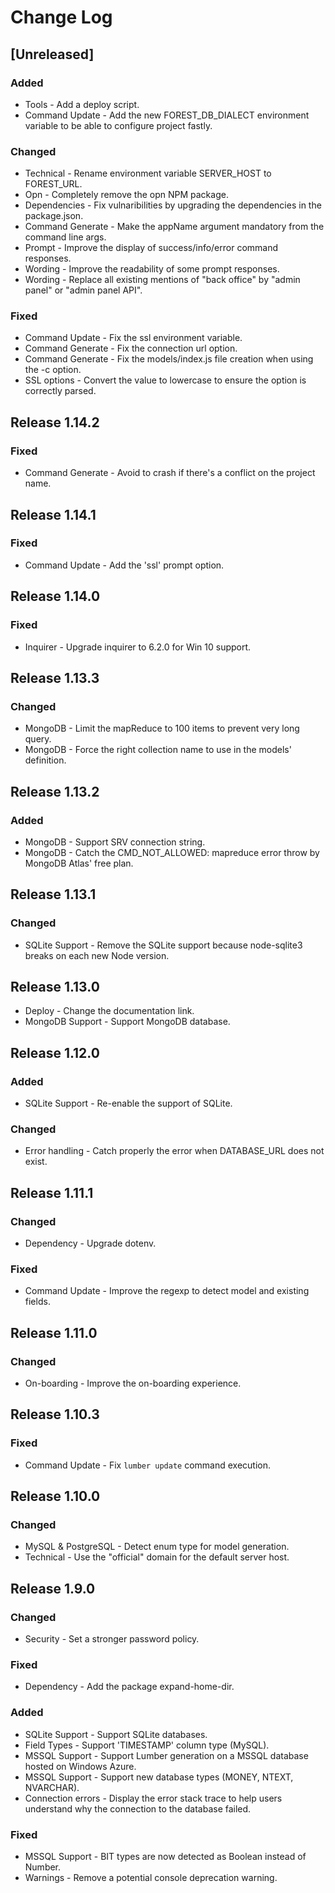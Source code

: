 # Change Log

## [Unreleased]
### Added
- Tools - Add a deploy script.
- Command Update - Add the new FOREST_DB_DIALECT environment variable to be able to configure project fastly.

### Changed
- Technical - Rename environment variable SERVER_HOST to FOREST_URL.
- Opn - Completely remove the opn NPM package.
- Dependencies - Fix vulnaribilities by upgrading the dependencies in the package.json.
- Command Generate - Make the appName argument mandatory from the command line args.
- Prompt - Improve the display of success/info/error command responses.
- Wording - Improve the readability of some prompt responses.
- Wording - Replace all existing mentions of "back office" by "admin panel" or "admin panel API".

### Fixed
- Command Update - Fix the ssl environment variable.
- Command Generate - Fix the connection url option.
- Command Generate - Fix the models/index.js file creation when using the -c option.
- SSL options - Convert the value to lowercase to ensure the option is correctly parsed.

## Release 1.14.2
### Fixed
- Command Generate - Avoid to crash if there's a conflict on the project name.

## Release 1.14.1
### Fixed
- Command Update - Add the 'ssl' prompt option.

## Release 1.14.0
### Fixed
- Inquirer - Upgrade inquirer to 6.2.0 for Win 10 support.

## Release 1.13.3
### Changed
- MongoDB - Limit the mapReduce to 100 items to prevent very long query.
- MongoDB - Force the right collection name to use in the models' definition.

## Release 1.13.2
### Added
- MongoDB - Support SRV connection string.
- MongoDB - Catch the CMD_NOT_ALLOWED: mapreduce error throw by MongoDB Atlas' free plan.

## Release 1.13.1
### Changed
- SQLite Support - Remove the SQLite support because node-sqlite3 breaks on each new Node version.

## Release 1.13.0
- Deploy - Change the documentation link.
- MongoDB Support - Support MongoDB database.

## Release 1.12.0
### Added
- SQLite Support - Re-enable the support of SQLite.

### Changed
- Error handling - Catch properly the error when DATABASE_URL does not exist.

## Release 1.11.1
### Changed
- Dependency - Upgrade dotenv.

### Fixed
- Command Update - Improve the regexp to detect model and existing fields.

## Release 1.11.0
### Changed
- On-boarding - Improve the on-boarding experience.

## Release 1.10.3
### Fixed
- Command Update - Fix `lumber update` command execution.

## Release 1.10.0
### Changed
- MySQL & PostgreSQL - Detect enum type for model generation.
- Technical - Use the "official" domain for the default server host.

## Release 1.9.0
### Changed
- Security - Set a stronger password policy.

### Fixed
- Dependency - Add the package expand-home-dir.

### Added
- SQLite Support - Support SQLite databases.
- Field Types - Support 'TIMESTAMP' column type (MySQL).
- MSSQL Support - Support Lumber generation on a MSSQL database hosted on Windows Azure.
- MSSQL Support - Support new database types (MONEY, NTEXT, NVARCHAR).
- Connection errors - Display the error stack trace to help users understand why the connection to the database failed.

### Fixed
- MSSQL Support - BIT types are now detected as Boolean instead of Number.
- Warnings - Remove a potential console deprecation warning.
